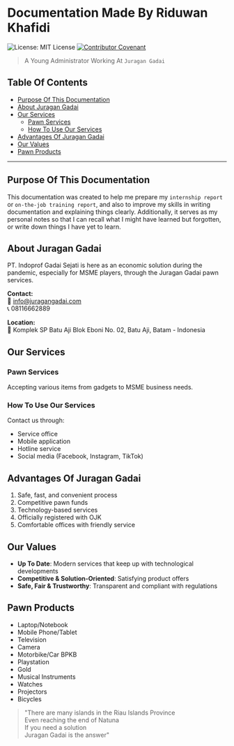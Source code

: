 # Documentation Made By Riduwan Khafidi

![License: MIT License](https://img.shields.io/badge/License-mit-blue.svg)
[![Contributor Covenant](https://img.shields.io/badge/Contributor%20Covenant-2.1-4baaaa.svg)](code_of_conduct.md)

> A Young Administrator Working At `Juragan Gadai`

## Table Of Contents
- [Purpose Of This Documentation](#purpose-of-this-documentation)
- [About Juragan Gadai](#about-juragan-gadai)
- [Our Services](#our-services)
  - [Pawn Services](#pawn-services)
  - [How To Use Our Services](#how-to-use-our-services)
- [Advantages Of Juragan Gadai](#advantages-of-juragan-gadai)
- [Our Values](#our-values)
- [Pawn Products](#pawn-products)

---

## Purpose Of This Documentation

This documentation was created to help me prepare my `internship report` or `on-the-job training report`, and also to improve my skills in writing documentation and explaining things clearly. Additionally, it serves as my personal notes so that I can recall what I might have learned but forgotten, or write down things I have yet to learn.

## About Juragan Gadai

PT. Indoprof Gadai Sejati is here as an economic solution during the pandemic, especially for MSME players, through the Juragan Gadai pawn services.

**Contact:**  
📧 info@juragangadai.com  
📞 08116662889  

**Location:**  
🏢 Komplek SP Batu Aji Blok Eboni No. 02, Batu Aji, Batam - Indonesia

## Our Services

### Pawn Services
Accepting various items from gadgets to MSME business needs.

### How To Use Our Services
Contact us through:
- Service office
- Mobile application
- Hotline service
- Social media (Facebook, Instagram, TikTok)

## Advantages Of Juragan Gadai
1. Safe, fast, and convenient process
2. Competitive pawn funds
3. Technology-based services
4. Officially registered with OJK
5. Comfortable offices with friendly service

## Our Values
- **Up To Date**: Modern services that keep up with technological developments
- **Competitive & Solution-Oriented**: Satisfying product offers
- **Safe, Fair & Trustworthy**: Transparent and compliant with regulations

## Pawn Products
- Laptop/Notebook
- Mobile Phone/Tablet
- Television
- Camera
- Motorbike/Car BPKB
- Playstation
- Gold
- Musical Instruments
- Watches
- Projectors
- Bicycles

> "There are many islands in the Riau Islands Province  
> Even reaching the end of Natuna  
> If you need a solution  
> Juragan Gadai is the answer"